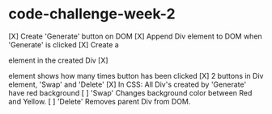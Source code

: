 # code-challenge-week-2

[X] Create 'Generate' button on DOM
[X] Append Div element to DOM when 'Generate' is clicked
[X] Create a <p> element in the created Div 
[X] <p> element shows how many times button has been clicked
[X] 2 buttons in Div element, 'Swap' and 'Delete'
[X] In CSS: All Div's created by 'Generate' have red background
[ ] 'Swap' Changes background color between Red and Yellow.
[ ] 'Delete' Removes parent Div from DOM. 